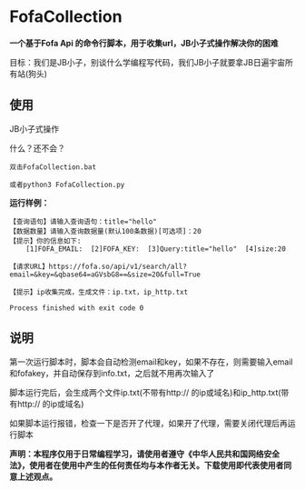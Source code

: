 # FofaCollection
**一个基于Fofa Api 的命令行脚本，用于收集url，JB小子式操作解决你的困难**

目标：我们是JB小子，别谈什么学编程写代码，我们JB小子就要拿JB日遍宇宙所有站(狗头)

## 使用

JB小子式操作

什么？还不会？
```
双击FofaCollection.bat

或者python3 FofaCollection.py
```
**运行样例：**
```
【查询语句】请输入查询语句：title="hello"
【数据数量】请输入查询数据量(默认100条数据)[可选项]：20
【提示】你的信息如下:
    [1]FOFA_EMAIL:  [2]FOFA_KEY:  [3]Query:title="hello"  [4]size:20

【请求URL】https://fofa.so/api/v1/search/all?email=&key=&qbase64=aGVsbG8==&size=20&full=True

【提示】ip收集完成，生成文件：ip.txt，ip_http.txt

Process finished with exit code 0
```

## 说明

第一次运行脚本时，脚本会自动检测email和key，如果不存在，则需要输入email和fofakey，并自动保存到info.txt，之后就不用再次输入了

脚本运行完后，会生成两个文件ip.txt(不带有http:// 的ip或域名)和ip_http.txt(带有http:// 的ip或域名)

如果脚本运行报错，检查一下是否开了代理，如果开了代理，需要关闭代理后再运行脚本

**声明：本程序仅用于日常编程学习，请使用者遵守《中华人民共和国网络安全法》，使用者在使用中产生的任何责任均与本作者无关。下载使用即代表使用者同意上述观点。**
